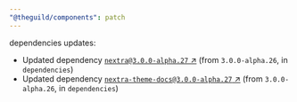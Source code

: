 ```yaml
---
"@theguild/components": patch
---
```

dependencies updates:
  - Updated dependency [`nextra@3.0.0-alpha.27` ↗︎](https://www.npmjs.com/package/nextra/v/3.0.0) (from `3.0.0-alpha.26`, in `dependencies`)
  - Updated dependency [`nextra-theme-docs@3.0.0-alpha.27` ↗︎](https://www.npmjs.com/package/nextra-theme-docs/v/3.0.0) (from `3.0.0-alpha.26`, in `dependencies`)
